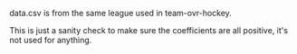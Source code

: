 data.csv is from the same league used in team-ovr-hockey.

This is just a sanity check to make sure the coefficients are all positive, it's not used for anything.
